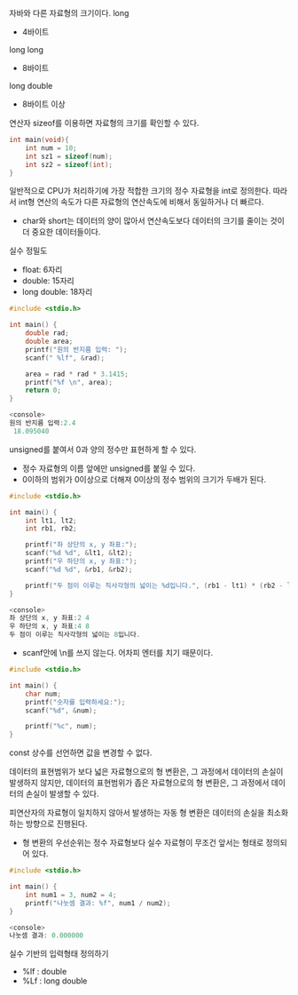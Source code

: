 자바와 다른 자료형의 크기이다.
long
- 4바이트

long long
- 8바이트

long double
- 8바이트 이상

연산자 sizeof를 이용하면 자료형의 크기를 확인할 수 있다.
```c
int main(void){
    int num = 10;
    int sz1 = sizeof(num);
    int sz2 = sizeof(int);
}
```

일반적으로 CPU가 처리하기에 가장 적합한 크기의 정수 자료형을 int로 정의한다. 따라서 int형 연산의 속도가 다른 자료형의 연산속도에 비해서 동일하거나 더 빠르다.
- char와 short는 데이터의 양이 많아서 연산속도보다 데이터의 크기를 줄이는 것이 더 중요한 데이터들이다.

실수 정밀도
- float: 6자리
- double: 15자리
- long double: 18자리

```c
#include <stdio.h>

int main() {
    double rad;
    double area;
    printf("원의 반지름 입력: ");
    scanf(" %lf", &rad);

    area = rad * rad * 3.1415;
    printf("%f \n", area);
    return 0;
}

<console>
원의 반지름 입력:2.4
 18.095040
```

unsigned를 붙여서 0과 양의 정수만 표현하게 할 수 있다.
- 정수 자료형의 이름 앞에만 unsigned를 붙일 수 있다.
- 0이하의 범위가 0이상으로 더해져 0이상의 정수 범위의 크기가 두배가 된다.


```c
#include <stdio.h>

int main() {
    int lt1, lt2;
    int rb1, rb2;

    printf("좌 상단의 x, y 좌표:");
    scanf("%d %d", &lt1, &lt2);
    printf("우 하단의 x, y 좌표:");
    scanf("%d %d", &rb1, &rb2);

    printf("두 점이 이루는 직사각형의 넓이는 %d입니다.", (rb1 - lt1) * (rb2 - lt2));
}

<console>
좌 상단의 x, y 좌표:2 4
우 하단의 x, y 좌표:4 8
두 점이 이루는 직사각형의 넓이는 8입니다.
```
- scanf안에 \n를 쓰지 않는다. 어차피 엔터를 치기 때문이다.

```c
#include <stdio.h>

int main() {
    char num;
    printf("숫자를 입력하세요:");
    scanf("%d", &num);

    printf("%c", num);
}
```

const 상수를 선언하면 값을 변경할 수 없다.

데이터의 표현범위가 보다 넓은 자료형으로의 형 변환은, 그 과정에서 데이터의 손실이 발생하지 않지만, 데이터의 표현범위가 좁은 자료형으로의 형 변환은, 그 과정에서 데이터의 손실이 발생할 수 있다.

피연산자의 자료형이 일치하지 않아서 발생하는 자동 형 변환은 데이터의 손실을 최소화하는 방향으로 진행된다.
- 형 변환의 우선순위는 정수 자료형보다 실수 자료형이 무조건 앞서는 형태로 정의되어 있다.

```c
#include <stdio.h>

int main() {
    int num1 = 3, num2 = 4;
    printf("나눗셈 결과: %f", num1 / num2);
}

<console>
나눗셈 결과: 0.000000
```

실수 기반의 입력형태 정의하기
- %lf : double
- %Lf : long double